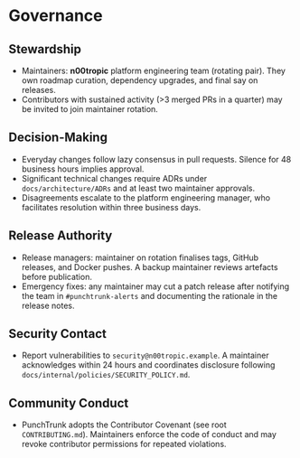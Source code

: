 # Governance

## Stewardship

- Maintainers: **n00tropic** platform engineering team (rotating pair). They own roadmap curation, dependency upgrades, and final say on releases.
- Contributors with sustained activity (>3 merged PRs in a quarter) may be invited to join maintainer rotation.

## Decision-Making

- Everyday changes follow lazy consensus in pull requests. Silence for 48 business hours implies approval.
- Significant technical changes require ADRs under `docs/architecture/ADRs` and at least two maintainer approvals.
- Disagreements escalate to the platform engineering manager, who facilitates resolution within three business days.

## Release Authority

- Release managers: maintainer on rotation finalises tags, GitHub releases, and Docker pushes. A backup maintainer reviews artefacts before publication.
- Emergency fixes: any maintainer may cut a patch release after notifying the team in `#punchtrunk-alerts` and documenting the rationale in the release notes.

## Security Contact

- Report vulnerabilities to `security@n00tropic.example`. A maintainer acknowledges within 24 hours and coordinates disclosure following `docs/internal/policies/SECURITY_POLICY.md`.

## Community Conduct

- PunchTrunk adopts the Contributor Covenant (see root `CONTRIBUTING.md`). Maintainers enforce the code of conduct and may revoke contributor permissions for repeated violations.
